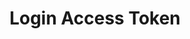 ---
title: Login Access Token
excerpt: OAuth2 compatible token login, get an access token for future requests
api:
  file: .openapi.json
  operationId: tLedger Portal Login-login_access_token
hidden: false
---